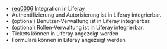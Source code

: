  * [req0006](https://github.com/PolitAktiv/politaktiv-requirements/tree/master/de/requirements/req0006.md) Integration in Liferay
  * Authentifizierung und Autorisierung ist in Liferay integrierbar.
  * (optional) Benutzer-Verwaltung ist in Liferay integrierbar.
  * (optional) Rollen-Verwaltung ist in Liferay integrierbar.
  * Tickets können in Liferay angezeigt werden
  * Formulare können in Liferay angezeigt werden